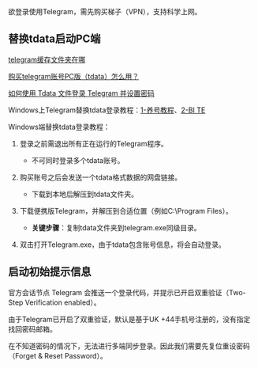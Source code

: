 
欲登录使用Telegram，需先购买梯子（VPN），支持科学上网。

## 替换tdata启动PC端

[telegram缓存文件夹在哪](https://juejin.cn/s/telegram%E7%BC%93%E5%AD%98%E6%96%87%E4%BB%B6%E5%A4%B9%E5%9C%A8%E5%93%AA)

[购买telegram账号PC版（tdata）怎么用？](https://www.accreg.cc/use/403.html)

[如何使用 Tdata 文件登录 Telegram 并设置密码](https://b.haicao666.com/?id=690)

Windows上Telegram替换tdata登录教程：[1-养号教程](https://www.youtube.com/watch?v=TmvKJKvKn0o)、[2-BI TE](https://www.youtube.com/watch?v=vt0vHvgy3k4)

Windows端替换tdata登录教程：

1. 登录之前需退出所有正在运行的Telegram程序。

    - 不可同时登录多个tdata账号。

2. 购买账号之后会发送一个tdata格式数据的网盘链接。

    - 下载到本地后解压到tdata文件夹。

3. 下载便携版Telegram，并解压到合适位置（例如C:\Program Files）。

    - **关键步骤**：复制tdata文件夹到telegram.exe同级目录。

4. 双击打开Telegram.exe，由于tdata包含账号信息，将会自动登录。

## 启动初始提示信息

官方会话节点 Telegram 会推送一个登录代码，并提示已开启双重验证（Two-Step Verification enabled）。

由于Telegram已开启了双重验证，默认是基于UK +44手机号注册的，没有指定找回密码邮箱。

在不知道密码的情况下，无法进行多端同步登录。因此我们需要先复位重设密码（Forget & Reset Password）。
